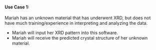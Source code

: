 #### Use Case 1:
Mariah has an unknown material that has underwent XRD, but does not have much training/experience in interpreting and analyzing the data.
- Mariah will input her XRD pattern into this software.
- Mariah will receive the predicted crystal structure of her unknown material. 
